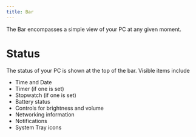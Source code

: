 ```yaml
---
title: Bar
---
```


The Bar encompasses a simple view of your PC at any given moment.

# Status

The status of your PC is shown at the top of the bar. Visible items include
- Time and Date
- Timer (if one is set)
- Stopwatch (if one is set)
- Battery status
- Controls for brightness and volume
- Networking information
- Notifications
- System Tray icons
